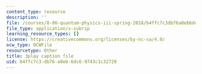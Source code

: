 ```yaml
---
content_type: resource
description: ''
file: /courses/8-06-quantum-physics-iii-spring-2018/b4ffc7c3db76a0eb6dc69743c1c32729_PAlB9kA7c-s.srt
file_type: application/x-subrip
learning_resource_types: []
license: https://creativecommons.org/licenses/by-nc-sa/4.0/
ocw_type: OCWFile
resourcetype: Other
title: 3play caption file
uid: b4ffc7c3-db76-a0eb-6dc6-9743c1c32729
---
```

